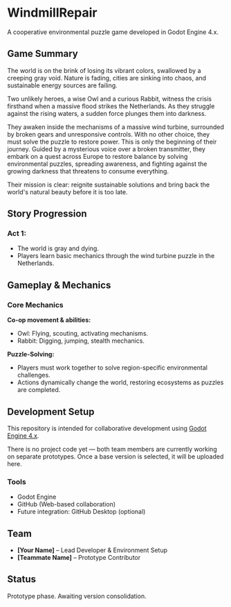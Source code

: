 # WindmillRepair

A cooperative environmental puzzle game developed in Godot Engine 4.x.

## Game Summary

The world is on the brink of losing its vibrant colors, swallowed by a creeping gray void. Nature is fading, cities are sinking into chaos, and sustainable energy sources are failing.

Two unlikely heroes, a wise Owl and a curious Rabbit, witness the crisis firsthand when a massive flood strikes the Netherlands. As they struggle against the rising waters, a sudden force plunges them into darkness.

They awaken inside the mechanisms of a massive wind turbine, surrounded by broken gears and unresponsive controls. With no other choice, they must solve the puzzle to restore power. This is only the beginning of their journey. Guided by a mysterious voice over a broken transmitter, they embark on a quest across Europe to restore balance by solving environmental puzzles, spreading awareness, and fighting against the growing darkness that threatens to consume everything.

Their mission is clear: reignite sustainable solutions and bring back the world's natural beauty before it is too late.

## Story Progression

### Act 1:
- The world is gray and dying.
- Players learn basic mechanics through the wind turbine puzzle in the Netherlands.

## Gameplay & Mechanics

### Core Mechanics

**Co-op movement & abilities:**
- Owl: Flying, scouting, activating mechanisms.
- Rabbit: Digging, jumping, stealth mechanics.

**Puzzle-Solving:**
- Players must work together to solve region-specific environmental challenges.
- Actions dynamically change the world, restoring ecosystems as puzzles are completed.

## Development Setup

This repository is intended for collaborative development using [Godot Engine 4.x](https://godotengine.org/). 

There is no project code yet — both team members are currently working on separate prototypes. Once a base version is selected, it will be uploaded here.

### Tools
- Godot Engine
- GitHub (Web-based collaboration)
- Future integration: GitHub Desktop (optional)

## Team

- **[Your Name]** – Lead Developer & Environment Setup
- **[Teammate Name]** – Prototype Contributor

## Status

Prototype phase. Awaiting version consolidation.

